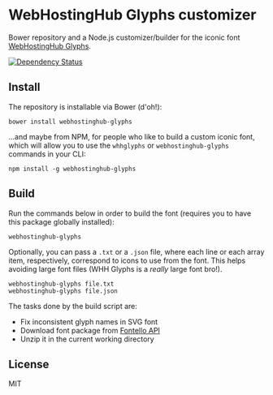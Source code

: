 # WebHostingHub Glyphs customizer
Bower repository and a Node.js customizer/builder for the iconic font [WebHostingHub Glyphs](http://webhostinghub.com/glyphs).

[![Dependency Status](https://david-dm.org/gustavohenke/webhostinghub-glyphs.png?theme=shields.io)](https://david-dm.org/gustavohenke/webhostinghub-glyphs)

## Install
The repository is installable via Bower (d'oh!):

```shell
bower install webhostinghub-glyphs
```

...and maybe from NPM, for people who like to build a custom iconic font, which will allow you to use
the `whhglyphs` or `webhostinghub-glyphs` commands in your CLI:

```shell
npm install -g webhostinghub-glyphs
```

## Build
Run the commands below in order to build the font (requires you to have this package globally installed):

```shell
webhostinghub-glyphs
```

Optionally, you can pass a `.txt` or a `.json` file, where each line or each array item, respectively, correspond to icons to use from the font.
This helps avoiding large font files (WHH Glyphs is a _really_ large font bro!).

```shell
webhostinghub-glyphs file.txt
webhostinghub-glyphs file.json
```

The tasks done by the build script are:

* Fix inconsistent glyph names in SVG font
* Download font package from [Fontello API](http://fontello.com/)
* Unzip it in the current working directory

## License
MIT
